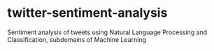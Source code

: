 # twitter-sentiment-analysis
 Sentiment analysis of tweets using Natural Language Processing and Classification, subdomains of Machine Learning

